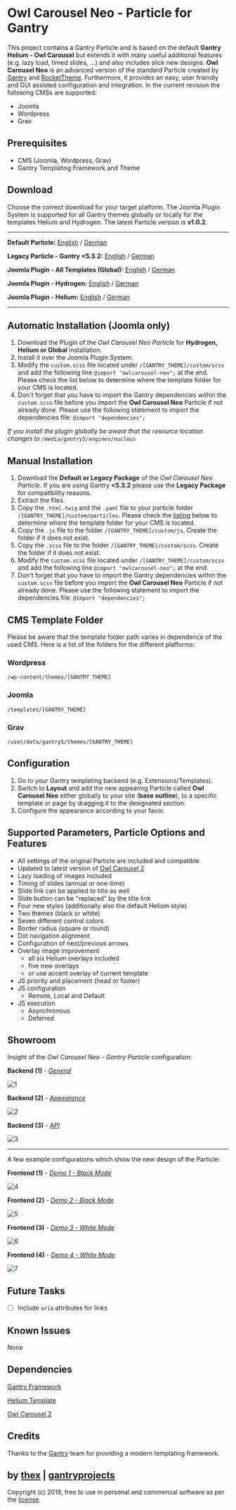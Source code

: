 # Owl Carousel Neo - Particle for Gantry
This project contains a Gantry Particle and is based on the default **Gantry Helium - Owl Carousel** but extends it with many useful additional features (e.g. lazy load, timed slides, ...) and also includes slick new designs. **Owl Carousel Neo** is an advanced version of the standard Particle created by [Gantry](http://gantry.org/) and [RocketTheme](https://rockettheme.com/). Furthermore, it provides an easy, user friendly and GUI assisted configuration and integration. In the current revision the following CMSs are supported:
* Joomla
* Wordpress
* Grav

## Prerequisites
* CMS (Joomla, Wordpress, Grav)
* Gantry Templating Framework and Theme

## Download
Choose the correct download for your target platform. The Joomla Plugin System is supported for all Gantry themes globally or locally for the templates Helium and Hydrogen. The latest Particle version is **v1.0.2**.
___
**Default Particle:**
[English](https://github.com/thexmanxyz/Owl-Carousel-Neo-Gantry/releases/download/v1.0.2/ocn.particle.only.EN.v1.0.2.zip) / [German](https://github.com/thexmanxyz/Owl-Carousel-Neo-Gantry/releases/download/v1.0.2/ocn.particle.only.DE.v1.0.2.zip)

**Legacy Particle - Gantry <5.3.2:**
[English](https://github.com/thexmanxyz/Owl-Carousel-Neo-Gantry/releases/download/v1.0.2/ocn.particle.only.legacy.EN.v1.0.2.zip) / [German](https://github.com/thexmanxyz/Owl-Carousel-Neo-Gantry/releases/download/v1.0.2/ocn.particle.only.legacy.DE.v1.0.2.zip)

**Joomla Plugin - All Templates (Global):**
[English](https://github.com/thexmanxyz/Owl-Carousel-Neo-Gantry/releases/download/v1.0.2/ocn.j3.global.EN.v1.0.2.zip) / [German](https://github.com/thexmanxyz/Owl-Carousel-Neo-Gantry/releases/download/v1.0.2/ocn.j3.global.DE.v1.0.2.zip)

**Joomla Plugin - Hydrogen:**
[English](https://github.com/thexmanxyz/Owl-Carousel-Neo-Gantry/releases/download/v1.0.2/ocn.j3.hydrogen.EN.v1.0.2.zip) / [German](https://github.com/thexmanxyz/Owl-Carousel-Neo-Gantry/releases/download/v1.0.2/ocn.j3.hydrogen.DE.v1.0.2.zip)

**Joomla Plugin - Helium:**
[English](https://github.com/thexmanxyz/Owl-Carousel-Neo-Gantry/releases/download/v1.0.2/ocn.j3.helium.EN.v1.0.2.zip) / [German](https://github.com/thexmanxyz/Owl-Carousel-Neo-Gantry/releases/download/v1.0.2/ocn.j3.helium.DE.v1.0.2.zip)
___

## Automatic Installation (Joomla only)
1. Download the Plugin of the *Owl Carousel Neo Particle* for **Hydrogen, Helium or Global** installation.
2. Install it over the Joomla Plugin System.
3. Modify the `custom.scss` file located under `/[GANTRY_THEME]/custom/scss` and add the following line `@import "owlcarousel-neo";` at the end. Please check the list below to determine where the template folder for your CMS is located.
4. Don't forget that you have to import the Gantry dependencies within the `custom.scss` file before you import the **Owl Carousel Neo** Particle if not already done. Please use the following statement to import the dependencies file: `@import "dependencies";`

*If you install the plugin globally be aware that the resource location changes to `/media/gantry5/engines/nucleus`*

## Manual Installation
1. Download the **Default or Legacy Package** of the *Owl Carousel Neo Particle*. If you are using Gantry **<5.3.2** please use the **Legacy Package** for compatibility reasons.
2. Extract the files.
3. Copy the `.html.twig` and the `.yaml` file to your particle folder `/[GANTRY_THEME]/custom/particles`. Please check the [listing](https://github.com/thexmanxyz/Owl-Carousel-Neo-Gantry#cms-template-folder) below to determine where the template folder for your CMS is located.
4. Copy the `.js` file to the folder `/[GANTRY_THEME]/custom/js`. Create the folder if it does not exist.
5. Copy the `.scss` file to the folder `/[GANTRY_THEME]/custom/scss`. Create the folder if it does not exist.
6. Modify the `custom.scss` file located under `/[GANTRY_THEME]/custom/scss` and add the following line `@import "owlcarousel-neo";` at the end.
7. Don't forget that you have to import the Gantry dependencies within the `custom.scss` file before you import the **Owl Carousel Neo** Particle if not already done. Please use the following statement to import the dependencies file: `@import "dependencies";`

## CMS Template Folder
Please be aware that the template folder path varies in dependence of the used CMS. Here is a list of the folders for the different platforms:

### Wordpress
`/wp-content/themes/[GANTRY_THEME]`

### Joomla
`/templates/[GANTRY_THEME]`

### Grav
`/user/data/gantry5/themes/[GANTRY_THEME]`
   
## Configuration
1. Go to your Gantry templating backend (e.g. Extensions/Templates).
2. Switch to **Layout** and add the new appearing Particle called **Owl Carousel Neo** either globally to your site (**base outline**), to a specific template or page by dragging it to the designated section.
3. Configure the appearance according to your favor.
 
## Supported Parameters, Particle Options and Features
* All settings of the original Particle are included and compatible
* Updated to latest version of [Owl Carousel 2](https://owlcarousel2.github.io/OwlCarousel2/)
* Lazy loading of images included
* Timing of slides (annual or one-time)
* Slide link can be applied to title as well
* Slide button can be "replaced" by the title link
* Four new styles (additionally also the default Helium style)
* Two themes (black or white)
* Seven different control colors
* Border radius (square or round)
* Dot navigation alignment
* Configuration of next/previous arrows
* Overlay image improvement
  * all six Helium overlays included
  * five new overlays
  * or use accent overlay of current template
* JS priority and placement (head or footer)
* JS configuration
  * Remote, Local and Default
* JS execution
  * Asynchronous
  * Deferred

## Showroom
Insight of the *Owl Carousel Neo - Gantry Particle* configuration:

**Backend (1)** - *[General](/screenshots/backend_general.png)*

![1](/screenshots/backend_general.png)

**Backend (2)** - *[Appearance](/screenshots/backend_appearance.png)*

![2](/screenshots/backend_appearance.png)

**Backend (3)** - *[API](/screenshots/backend_api.png)*

![3](/screenshots/backend_api.png)
___

A few example configurations which show the new design of the Particle:

**Frontend (1)** - *[Demo 1 - Black Mode](/screenshots/frontend_demo1.png)*

![4](/screenshots/frontend_demo1.png)

**Frontend (2)** - *[Demo 2 - Black Mode](/screenshots/frontend_demo2.png)*

![5](/screenshots/frontend_demo2.png)


**Frontend (3)** - *[Demo 3 - White Mode](/screenshots/frontend_demo3.png)*

![6](/screenshots/frontend_demo3.png)


**Frontend (4)** - *[Demo 4 - White Mode](/screenshots/frontend_demo4.png)*

![7](/screenshots/frontend_demo4.png)

## Future Tasks
- [ ] Include `aria` attributes for links

## Known Issues
None

## Dependencies
[Gantry Framework](http://gantry.org/)

[Helium Template](https://github.com/gantry/gantry5)

[Owl Carousel 2](https://owlcarousel2.github.io/OwlCarousel2/)

## Credits
Thanks to the [Gantry](https://github.com/gantry) team for providing a modern templating framework.

## by [thex](https://github.com/thexmanxyz) | [gantryprojects](https://gantryprojects.com)
Copyright (c) 2019, free to use in personal and commercial software as per the [license](/LICENSE.md).
